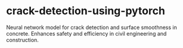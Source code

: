 # crack-detection-using-pytorch
Neural network model for crack detection and surface smoothness in concrete. Enhances safety and efficiency in civil engineering and construction.
